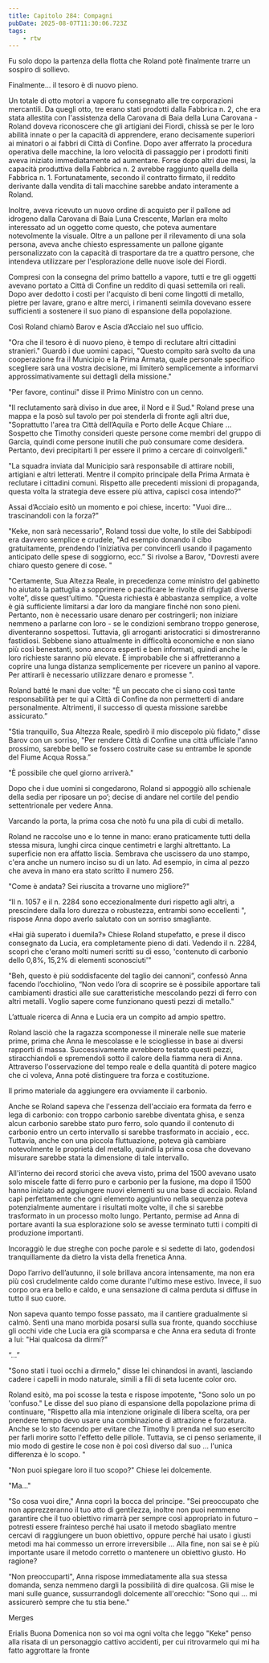 ```yaml
---
title: Capitolo 284: Compagni
pubDate: 2025-08-07T11:30:06.723Z
tags:
    - rtw
---
```











Fu solo dopo la partenza della flotta che Roland potè finalmente trarre un sospiro di sollievo.


Finalmente... il tesoro è di nuovo pieno.


Un totale di otto motori a vapore fu consegnato alle tre corporazioni mercantili. Da quegli otto, tre erano stati prodotti dalla Fabbrica n. 2, che era stata allestita con l'assistenza della Carovana di Baia della Luna Carovana - Roland doveva riconoscere che gli artigiani dei Fiordi, chissà se per le loro abilità innate o per la capacità di apprendere, erano decisamente superiori ai minatori o ai fabbri di Città di Confine. Dopo aver afferrato la procedura operativa delle macchine, la loro velocità di passaggio per i prodotti finiti aveva iniziato immediatamente ad aumentare. Forse dopo altri due mesi, la capacità produttiva della Fabbrica n. 2 avrebbe raggiunto quella della Fabbrica n. 1. Fortunatamente, secondo il contratto firmato, il reddito derivante dalla vendita di tali macchine sarebbe andato interamente a Roland.


Inoltre, aveva ricevuto un nuovo ordine di acquisto per il pallone ad idrogeno dalla Carovana di Baia Luna Crescente, Marlan era molto interessato ad un oggetto come questo, che poteva aumentare notevolmente la visuale. Oltre a un pallone per il rilevamento di una sola persona, aveva anche chiesto espressamente un pallone gigante personalizzato con la capacità di trasportare da tre a quattro persone, che intendeva utilizzare per l'esplorazione delle nuove isole dei Fiordi.


Compresi con la consegna del primo battello a vapore, tutti e tre gli oggetti avevano portato a Città di Confine un reddito di quasi settemila ori reali. Dopo aver dedotto i costi per l'acquisto di beni come lingotti di metallo, pietre per lavare, grano e altre merci, i rimanenti seimila dovevano essere sufficienti a sostenere il suo piano di espansione della popolazione.


Così Roland chiamò Barov e Ascia d’Acciaio nel suo ufficio.


"Ora che il tesoro è di nuovo pieno, è tempo di reclutare altri cittadini stranieri." Guardò i due uomini capaci, "Questo compito sarà svolto da una cooperazione fra il Municipio e la Prima Armata, quale personale specifico scegliere sarà una vostra decisione, mi limiterò semplicemente a informarvi approssimativamente sui dettagli della missione."


"Per favore, continui" disse il Primo Ministro con un cenno.


"Il reclutamento sarà diviso in due aree, il Nord e il Sud." Roland prese una mappa e la posò sul tavolo per poi stenderla di fronte agli altri due, "Soprattutto l'area tra Città dell’Aquila e Porto delle Acque Chiare ... Sospetto che Timothy consideri queste persone come membri del gruppo di Garcia, quindi come persone inutili che può consumare come desidera. Pertanto, devi precipitarti lì per essere il primo a cercare di coinvolgerli."


"La squadra inviata dal Municipio sarà responsabile di attirare nobili, artigiani e altri letterati. Mentre il compito principale della Prima Armata è reclutare i cittadini comuni. Rispetto alle precedenti missioni di propaganda, questa volta la strategia deve essere più attiva, capisci cosa intendo?"


Assai d’Acciaio esitò un momento e poi chiese, incerto: "Vuoi dire... trascinandoli con la forza?"


"Keke, non sarà necessario", Roland tossì due volte, lo stile dei Sabbipodi era davvero semplice e crudele, "Ad esempio donando il cibo gratuitamente, prendendo l'iniziativa per convincerli usando il pagamento anticipato delle spese di soggiorno, ecc.” Si rivolse a Barov, "Dovresti avere chiaro questo genere di cose. "


"Certamente, Sua Altezza Reale, in precedenza come ministro del gabinetto ho aiutato la pattuglia a sopprimere o pacificare le rivolte di rifugiati diverse volte”, disse quest'ultimo. "Questa richiesta è abbastanza semplice, a volte è già sufficiente limitarsi a dar loro da mangiare finché non sono pieni. Pertanto, non è necessario usare denaro per costringerli; non iniziare nemmeno a parlarne con loro - se le condizioni sembrano troppo generose, diventeranno sospettosi. Tuttavia, gli arroganti aristocratici si dimostreranno fastidiosi. Sebbene siano attualmente in difficoltà economiche e non siano più così benestanti, sono ancora esperti e ben informati, quindi anche le loro richieste saranno più elevate. È improbabile che si affretteranno a coprire una lunga distanza semplicemente per ricevere un panino al vapore. Per attirarli è necessario utilizzare denaro e promesse ".


Roland batté le mani due volte: "È un peccato che ci siano così tante responsabilità per te qui a Città di Confine da non permetterti di andare personalmente. Altrimenti, il successo di questa missione sarebbe assicurato.”


"Stia tranquillo, Sua Altezza Reale, spedirò il mio discepolo più fidato," disse Barov con un sorriso, "Per rendere Città di Confine una città ufficiale l'anno prossimo, sarebbe bello se fossero costruite case su entrambe le sponde del Fiume Acqua Rossa.”


"È possibile che quel giorno arriverà."


Dopo che i due uomini si congedarono, Roland si appoggiò allo schienale della sedia per riposare un po’; decise di andare nel cortile del pendio settentrionale per vedere Anna.


Varcando la porta, la prima cosa che notò fu una pila di cubi di metallo.


Roland ne raccolse uno e lo tenne in mano: erano praticamente tutti della stessa misura, lunghi circa cinque centimetri e larghi altrettanto. La superficie non era affatto liscia. Sembrava che uscissero da uno stampo, c'era anche un numero inciso su di un lato. Ad esempio, in cima al pezzo che aveva in mano era stato scritto il numero 256.


"Come è andata? Sei riuscita a trovarne uno migliore?"


“Il n. 1057 e il n. 2284 sono eccezionalmente duri rispetto agli altri, a prescindere dalla loro durezza o robustezza, entrambi sono eccellenti ", rispose Anna dopo averlo salutato con un sorriso smagliante.


«Hai già superato i duemila?» Chiese Roland stupefatto, e prese il disco consegnato da Lucia, era completamente pieno di dati. Vedendo il n. 2284, scoprì che c'erano molti numeri scritti su di esso, 'contenuto di carbonio dello 0,8%, 15,2% di elementi sconosciuti'"


"Beh, questo è più soddisfacente del taglio dei cannoni”, confessò Anna facendo l’occhiolino, “Non vedo l’ora di scoprire se è possibile apportare tali cambiamenti drastici alle sue caratteristiche mescolando pezzi di ferro con altri metalli. Voglio sapere come funzionano questi pezzi di metallo."


L’attuale ricerca di Anna e Lucia era un compito ad ampio spettro.


Roland lasciò che la ragazza scomponesse il minerale nelle sue materie prime, prima che Anna le mescolasse e le sciogliesse in base ai diversi rapporti di massa. Successivamente avrebbero testato questi pezzi, stiracchiandoli e spremendoli sotto il calore della fiamma nera di Anna. Attraverso l'osservazione del tempo reale e della quantità di potere magico che ci voleva, Anna poté distinguere tra forza e costituzione.


Il primo materiale da aggiungere era ovviamente il carbonio.


Anche se Roland sapeva che l'essenza dell'acciaio era formata da ferro e lega di carbonio: con troppo carbonio sarebbe diventata ghisa, e senza alcun carbonio sarebbe stato puro ferro, solo quando il contenuto di carbonio entro un certo intervallo si sarebbe trasformato in acciaio , ecc. Tuttavia, anche con una piccola fluttuazione, poteva già cambiare notevolmente le proprietà del metallo, quindi la prima cosa che dovevano misurare sarebbe stata la dimensione di tale intervallo.


All'interno dei record storici che aveva visto, prima del 1500 avevano usato solo miscele fatte di ferro puro e carbonio per la fusione, ma dopo il 1500 hanno iniziato ad aggiungere nuovi elementi su una base di acciaio. Roland capì perfettamente che ogni elemento aggiuntivo nella sequenza poteva potenzialmente aumentare i risultati molte volte, il che si sarebbe trasformato in un processo molto lungo. Pertanto, permise ad Anna di portare avanti la sua esplorazione solo se avesse terminato tutti i compiti di produzione importanti.


Incoraggiò le due streghe con poche parole e si sedette di lato, godendosi tranquillamente da dietro la vista della frenetica Anna.


Dopo l’arrivo dell’autunno, il sole brillava ancora intensamente, ma non era più così crudelmente caldo come durante l'ultimo mese estivo. Invece, il suo corpo ora era bello e caldo, e una sensazione di calma perduta si diffuse in tutto il suo cuore.


Non sapeva quanto tempo fosse passato, ma il cantiere gradualmente si calmò. Sentì una mano morbida posarsi sulla sua fronte, quando socchiuse gli occhi vide che Lucia era già scomparsa e che Anna era seduta di fronte a lui: "Hai qualcosa da dirmi?"


“...”


"Sono stati i tuoi occhi a dirmelo," disse lei chinandosi in avanti, lasciando cadere i capelli in modo naturale, simili a fili di seta lucente color oro.


Roland esitò, ma poi scosse la testa e rispose impotente, "Sono solo un po 'confuso." Le disse del suo piano di espansione della popolazione prima di continuare, "Rispetto alla mia intenzione originale di libera scelta, ora per prendere tempo devo usare una combinazione di attrazione e forzatura. Anche se lo sto facendo per evitare che Timothy li prenda nel suo esercito per farli morire sotto l'effetto delle pillole. Tuttavia, se ci penso seriamente, il mio modo di gestire le cose non è poi così diverso dal suo ... l'unica differenza è lo scopo. "


"Non puoi spiegare loro il tuo scopo?" Chiese lei dolcemente.


"Ma…"


"So cosa vuoi dire," Anna coprì la bocca del principe. "Sei preoccupato che non apprezzeranno il tuo atto di gentilezza, inoltre non puoi nemmeno garantire che il tuo obiettivo rimarrà per sempre così appropriato in futuro – potresti essere frainteso perché hai usato il metodo sbagliato mentre cercavi di raggiungere un buon obiettivo, oppure perché hai usato i giusti metodi ma hai commesso un errore irreversibile ... Alla fine, non sai se è più importante usare il metodo corretto o mantenere un obiettivo giusto. Ho ragione?


“Non preoccuparti", Anna rispose immediatamente alla sua stessa domanda, senza nemmeno dargli la possibilità di dire qualcosa. Gli mise le mani sulle guance, sussurrandogli dolcemente all'orecchio: "Sono qui ... mi assicurerò sempre che tu stia bene."






Merges






Erialis Buona Domenica non so voi ma ogni volta che leggo "Keke" penso alla risata di un personaggio cattivo accidenti, per cui ritrovarmelo qui mi ha fatto aggrottare la fronte 
                                


                                



